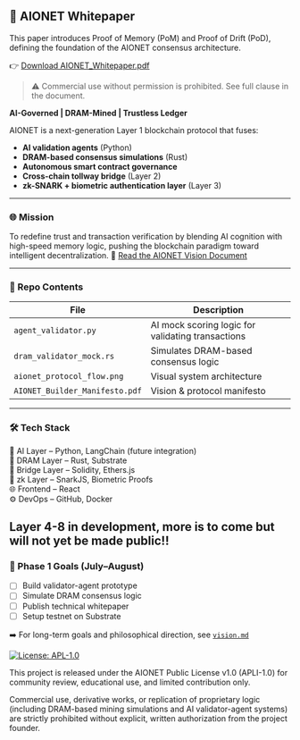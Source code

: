 ## 📄 AIONET Whitepaper

This paper introduces Proof of Memory (PoM) and Proof of Drift (PoD), defining the foundation of the AIONET consensus architecture.

👉 [Download AIONET_Whitepaper.pdf](docs/Aionet_Whitepaper.pdf)

> ⚠️ Commercial use without permission is prohibited. See full clause in the document.


**AI-Governed | DRAM-Mined | Trustless Ledger**

AIONET is a next-generation Layer 1 blockchain protocol that fuses:
- **AI validation agents** (Python)
- **DRAM-based consensus simulations** (Rust)
- **Autonomous smart contract governance**
- **Cross-chain tollway bridge** (Layer 2)
- **zk-SNARK + biometric authentication layer** (Layer 3)

---

### 🌐 Mission
To redefine trust and transaction verification by blending AI cognition with high-speed memory logic, pushing the blockchain paradigm toward intelligent decentralization.
🔮 [Read the AIONET Vision Document](./vision.md)


---

### 🧠 Repo Contents

| File | Description |
|------|-------------|
| `agent_validator.py` | AI mock scoring logic for validating transactions |
| `dram_validator_mock.rs` | Simulates DRAM-based consensus logic |
| `aionet_protocol_flow.png` | Visual system architecture |
| `AIONET_Builder_Manifesto.pdf` | Vision & protocol manifesto |

---

### 🛠 Tech Stack

🧠 AI Layer – Python, LangChain (future integration)  
💾 DRAM Layer – Rust, Substrate  
🌉 Bridge Layer – Solidity, Ethers.js  
🧬 zk Layer – SnarkJS, Biometric Proofs  
🌐 Frontend – React  
⚙️ DevOps – GitHub, Docker  


Layer 4-8 in development, more is to come but will not yet be made public!!
---

### 🚧 Phase 1 Goals (July–August)
- [ ] Build validator-agent prototype
- [ ] Simulate DRAM consensus logic
- [ ] Publish technical whitepaper
- [ ] Setup testnet on Substrate

➡️ For long-term goals and philosophical direction, see [`vision.md`](./vision.md)

[![License: APL-1.0](https://img.shields.io/badge/license-APL--1.0-blue.svg)](./LICENSE)

This project is released under the AIONET Public License v1.0 (APLI-1.0) for community review, educational use, and limited contribution only.

Commercial use, derivative works, or replication of proprietary logic (including DRAM-based mining simulations and AI validator-agent systems) are strictly prohibited without explicit, written authorization from the project founder.
